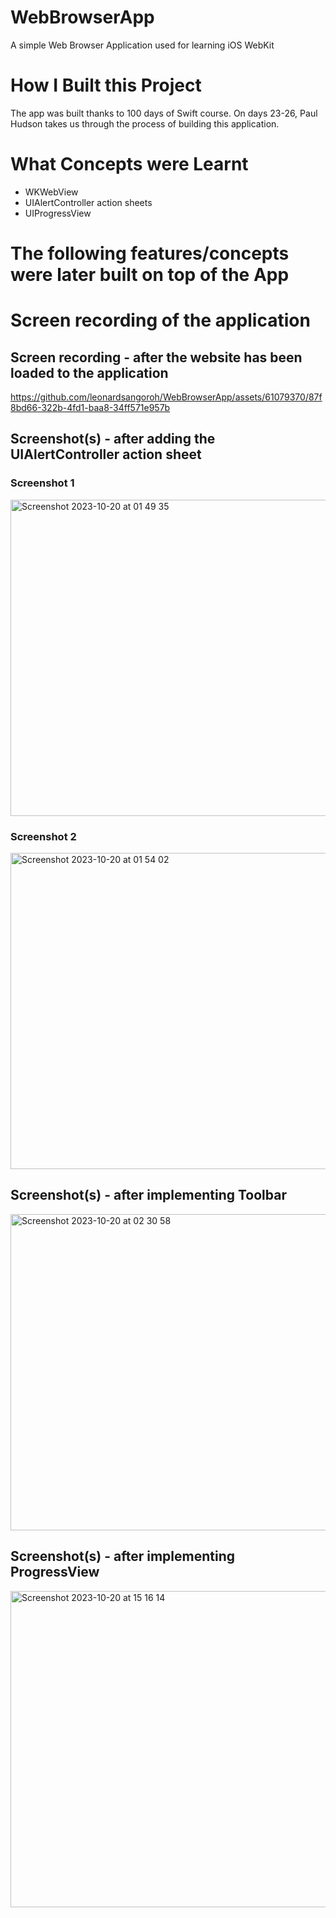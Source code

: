 # WebBrowserApp
A simple Web Browser Application used for learning iOS WebKit

# How I Built this Project
The app was built thanks to 100 days of Swift course. On days 23-26, Paul Hudson takes us through the process of building this application.

# What Concepts were Learnt
- WKWebView
- UIAlertController action sheets
- UIProgressView

# The following features/concepts were later built on top of the App


# Screen recording of the application

## Screen recording - after the website has been loaded to the application
https://github.com/leonardsangoroh/WebBrowserApp/assets/61079370/87f8bd66-322b-4fd1-baa8-34ff571e957b

## Screenshot(s) - after adding the UIAlertController action sheet

### Screenshot 1

<img width="506" alt="Screenshot 2023-10-20 at 01 49 35" src="https://github.com/leonardsangoroh/WebBrowserApp/assets/61079370/16b91fb2-0860-470c-b53b-55d234219d9a">

### Screenshot 2

<img width="506" alt="Screenshot 2023-10-20 at 01 54 02" src="https://github.com/leonardsangoroh/WebBrowserApp/assets/61079370/280c2db4-5d36-4307-bec2-95f48f6576ec">

## Screenshot(s) - after implementing Toolbar

<img width="506" alt="Screenshot 2023-10-20 at 02 30 58" src="https://github.com/leonardsangoroh/WebBrowserApp/assets/61079370/0362ce08-81e9-4125-be5b-301dd1d913ae">


## Screenshot(s) - after implementing ProgressView

<img width="506" alt="Screenshot 2023-10-20 at 15 16 14" src="https://github.com/leonardsangoroh/WebBrowserApp/assets/61079370/9c02c029-806e-4b4b-a935-22f3cf2ab7f0">
